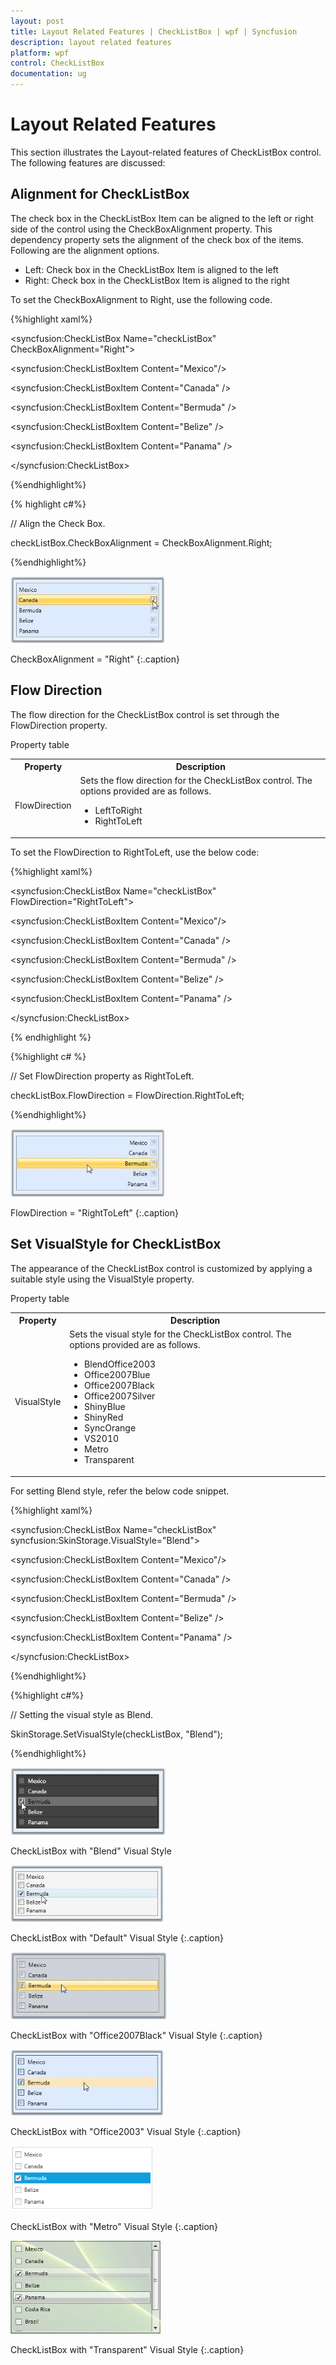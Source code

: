 ```yaml
---
layout: post
title: Layout Related Features | CheckListBox | wpf | Syncfusion
description: layout related features
platform: wpf
control: CheckListBox
documentation: ug
---
```


# Layout Related Features

This section illustrates the Layout-related features of CheckListBox control. The following features are discussed:

## Alignment for CheckListBox

The check box in the CheckListBox Item can be aligned to the left or right side of the control using the CheckBoxAlignment property. This dependency property sets the alignment of the check box of the items. Following are the alignment options.

* Left: Check box in the CheckListBox Item is aligned to the left
* Right: Check box in the CheckListBox Item is aligned to the right

To set the CheckBoxAlignment to Right, use the following code.


{%highlight xaml%}

<!-- Adding CheckListBox with CheckBoxAlignment -->

<syncfusion:CheckListBox Name="checkListBox" CheckBoxAlignment="Right"> 

<!-- Adding CheckListBox items -->   

<syncfusion:CheckListBoxItem Content="Mexico"/> 

<syncfusion:CheckListBoxItem Content="Canada" />
  
<syncfusion:CheckListBoxItem Content="Bermuda" />
    
<syncfusion:CheckListBoxItem Content="Belize" /> 
  
<syncfusion:CheckListBoxItem Content="Panama" />

</syncfusion:CheckListBox></td></tr>
   
{%endhighlight%}

{% highlight c#%}

// Align the Check Box.

checkListBox.CheckBoxAlignment = CheckBoxAlignment.Right;

{%endhighlight%}

![](Layout-Related-Features_images/Layout-Related-Features_img1.jpeg)

CheckBoxAlignment = "Right"
{:.caption}

## Flow Direction

The flow direction for the CheckListBox control is set through the FlowDirection property.

Property table

<table>
<tr>
<th>
Property</th><th>
Description</th></tr>
<tr>
<td>
FlowDirection</td><td>
Sets the flow direction for the CheckListBox control. The options provided are as follows.
<ul>
<li>LeftToRight</li>
<li>RightToLeft</li>
</ul>
</td></tr>
</table>

To set the FlowDirection to RightToLeft, use the below code:


{%highlight xaml%}

<!-- Adding CheckListBox with FlowDirection as right  -->

<syncfusion:CheckListBox Name="checkListBox" FlowDirection="RightToLeft"> 

<!-- Adding CheckListBox items --> 

<syncfusion:CheckListBoxItem Content="Mexico"/>  

<syncfusion:CheckListBoxItem Content="Canada" />  

<syncfusion:CheckListBoxItem Content="Bermuda" />  

<syncfusion:CheckListBoxItem Content="Belize" />  
 
<syncfusion:CheckListBoxItem Content="Panama" />

</syncfusion:CheckListBox>
   
{% endhighlight %}

{%highlight c# %}

// Set FlowDirection property as RightToLeft.

checkListBox.FlowDirection = FlowDirection.RightToLeft;

{%endhighlight%}

![](Layout-Related-Features_images/Layout-Related-Features_img2.jpeg)

FlowDirection = "RightToLeft"
{:.caption}

## Set VisualStyle for CheckListBox

The appearance of the CheckListBox control is customized by applying a suitable style using the VisualStyle property.

Property table

<table>
<tr>
<th>
Property</th><th>
Description</th></tr>
<tr>
<td>
VisualStyle</td><td>
Sets the visual style for the CheckListBox control. The options provided are as follows.
<ul>
<li>BlendOffice2003</li>
<li>Office2007Blue</li>
<li>Office2007Black</li>
<li>Office2007Silver</li>
<li>ShinyBlue</li>
<li>ShinyRed</li>
<li>SyncOrange</li>
<li>VS2010</li>
<li>Metro</li>
<li>Transparent</li>
</ul>
</td></tr>
</table>


For setting Blend style, refer the below code snippet.


{%highlight xaml%}

<!-- Adding CheckListBox with Visual Style as Blend -->

<syncfusion:CheckListBox Name="checkListBox" syncfusion:SkinStorage.VisualStyle="Blend">   

<!-- Adding CheckListBox items -->    

<syncfusion:CheckListBoxItem Content="Mexico"/> 
   
<syncfusion:CheckListBoxItem Content="Canada" />  
 
<syncfusion:CheckListBoxItem Content="Bermuda" />  

<syncfusion:CheckListBoxItem Content="Belize" />  
  
<syncfusion:CheckListBoxItem Content="Panama" />

</syncfusion:CheckListBox>
 
{%endhighlight%}

{%highlight c#%}

// Setting the visual style as Blend.

SkinStorage.SetVisualStyle(checkListBox, "Blend"); 

{%endhighlight%}

![](Layout-Related-Features_images/Layout-Related-Features_img3.jpeg)

CheckListBox with "Blend" Visual Style

![](Layout-Related-Features_images/Layout-Related-Features_img4.jpeg)

CheckListBox with "Default" Visual Style
{:.caption}

![](Layout-Related-Features_images/Layout-Related-Features_img5.jpeg)

CheckListBox with "Office2007Black" Visual Style
{:.caption}

![](Layout-Related-Features_images/Layout-Related-Features_img6.jpeg)

CheckListBox with "Office2003" Visual Style
{:.caption}

![](Layout-Related-Features_images/Layout-Related-Features_img7.png)

CheckListBox with "Metro" Visual Style
{:.caption}

![](Layout-Related-Features_images/Layout-Related-Features_img8.png)

CheckListBox with "Transparent" Visual Style
{:.caption}